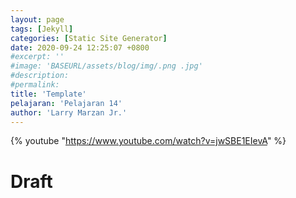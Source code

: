 ```yaml
---
layout: page
tags: [Jekyll]
categories: [Static Site Generator]
date: 2020-09-24 12:25:07 +0800
#excerpt: ''
#image: 'BASEURL/assets/blog/img/.png .jpg'
#description: 
#permalink: 
title: 'Template'
pelajaran: 'Pelajaran 14'
author: 'Larry Marzan Jr.'
---
```

{% youtube "https://www.youtube.com/watch?v=jwSBE1EIevA" %}

# Draft
<!-- 
https://www.mikedane.com/static-site-generators/jekyll/
Checklist Draft File created:
*1 Jekyll
*2 ArchLinux Installation
*3 Windows Installation
*4 Mac Installation
*5 Creating A Site
6 Front Matter
7 Writing Posts
8 Writing Drafts
9 Creating Pages
10 Permalink
11 Front Matter Defaults
12 Plugins
13 Themes
14 Templates
15 Variables
16 Includes
17 Looping Through Pages
18 Conditionals
19 Data Files
20 Static Files
21 Deploying To Github Pages
 -->